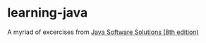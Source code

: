 # learning-java

A myriad of excercises from [Java Software Solutions (8th edition)](https://www.amazon.com/Java-Software-Solutions-John-Lewis/dp/0133594955/ref=sr_1_1?ie=UTF8&qid=1485137740&sr=8-1&keywords=9780133594959)